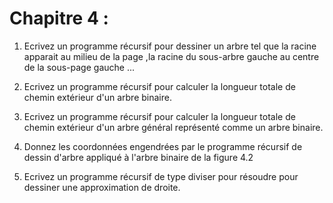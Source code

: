 # Chapitre 4 :

1. Ecrivez un programme récursif pour dessiner un arbre tel que la racine apparait au milieu de la page
    ,la racine du sous-arbre gauche au centre de la sous-page gauche ...

2. Ecrivez un programme récursif pour calculer la longueur totale de chemin extérieur d'un arbre binaire.

3. Ecrivez un programme récursif pour calculer la longueur totale de chemin extérieur d'un arbre général représenté
    comme un arbre binaire.

4. Donnez les coordonnées engendrées par le programme récursif de dessin d'arbre appliqué à l'arbre binaire de la figure 4.2


8. Ecrivez un programme récursif de type diviser pour résoudre pour dessiner une approximation de droite.

